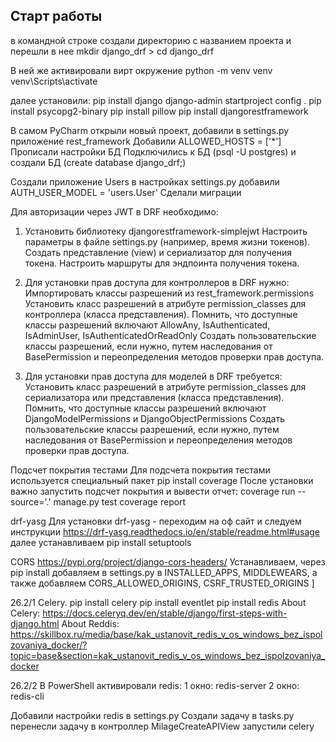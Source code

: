 ## Старт работы

в командной строке создали директорию с названием проекта и перешли в нее
mkdir django_drf > cd django_drf

В ней же активировали вирт окружение
python -m venv venv 
venv\Scripts\activate

далее установили:
pip install django
django-admin startproject config .
pip install psycopg2-binary
pip install pillow
pip install djangorestframework

В самом PyCharm открыли новый проект, добавили в settings.py приложение rest_framework
Добавили ALLOWED_HOSTS = ['*']
Прописали настройки БД
Подключились к БД (psql -U postgres) и создали БД (create database django_drf;)

Создали приложение Users
в настройках settings.py добавили AUTH_USER_MODEL = 'users.User'
Сделали миграции


Для авторизации через JWT в DRF необходимо:
1) Установить библиотеку djangorestframework-simplejwt 
Настроить параметры в файле settings.py (например, время жизни токенов).
Создать представление (view) и сериализатор для получения токена.
Настроить маршруты для эндпоинта получения токена.
 
2) Для установки прав доступа для контроллеров в DRF нужно:
Импортировать классы разрешений из rest_framework.permissions
Установить класс разрешений в атрибуте permission_classes для контроллера (класса представления).
Помнить, что доступные классы разрешений включают AllowAny, IsAuthenticated, IsAdminUser, IsAuthenticatedOrReadOnly
Создать пользовательские классы разрешений, если нужно, путем наследования от BasePermission и переопределения методов проверки прав доступа.

3) Для установки прав доступа для моделей в DRF требуется:
Установить класс разрешений в атрибуте permission_classes для сериализатора или представления (класса представления).
Помнить, что доступные классы разрешений включают DjangoModelPermissions и DjangoObjectPermissions
Создать пользовательские классы разрешений, если нужно, путем наследования от BasePermission и переопределения методов проверки прав доступа.


Подсчет покрытия тестами
Для подсчета покрытия тестами используется специальный пакет 
pip install coverage
После установки важно запустить подсчет покрытия и вывести отчет:
coverage run --source='.' manage.py test
coverage report

drf-yasg
Для установки drf-yasg - переходим на оф сайт и следуем инструкции
https://drf-yasg.readthedocs.io/en/stable/readme.html#usage
далее устанавливаем pip install setuptools

CORS
https://pypi.org/project/django-cors-headers/
Устанавливаем, через pip install
добавляем в settings.py в INSTALLED_APPS, MIDDLEWEARS, а также добавляем CORS_ALLOWED_ORIGINS, CSRF_TRUSTED_ORIGINS
]

26.2/1 Celery.
pip install celery
pip install eventlet
pip install redis
About Celery:
https://docs.celeryq.dev/en/stable/django/first-steps-with-django.html
About Reddis:
https://skillbox.ru/media/base/kak_ustanovit_redis_v_os_windows_bez_ispolzovaniya_docker/?topic=base&section=kak_ustanovit_redis_v_os_windows_bez_ispolzovaniya_docker

26.2/2 В PowerShell активировали redis:
1 окно: redis-server
2 окно: redis-cli

Добавили настройки redis в settings.py
Создали задачу в tasks.py 
перенесли задачу в контроллер MilageCreateAPIView
запустили celery
